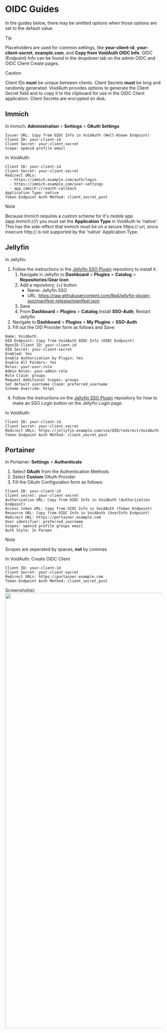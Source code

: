 # OIDC Guides

In the guides below, there may be omitted options when those options are set to the default value.

> [!TIP]
> Placeholders are used for common settings, like **your-client-id**, **your-client-secret**, **example.com**, and **Copy from VoidAuth OIDC Info**. OIDC (Endpoint) Info can be found in the dropdown tab on the admin OIDC and OIDC Client Create pages.

> [!CAUTION]
> Client IDs **must** be unique between clients. Client Secrets **must** be long and randomly generated. VoidAuth provides options to generate the Client Secret field and to copy it to the clipboard for use in the OIDC Client application. Client Secrets are encrypted on disk.

## Immich
In Immich:
**Administration** > **Settings** > **OAuth Settings**
```
Issuer URL: Copy from OIDC Info in VoidAuth (Well-Known Endpoint)
Client ID: your-client-id
Client Secret: your-client-secret
Scope: openid profile email
```

In VoidAuth:
```
Client ID: your-client-id
Client Secret: your-client-secret
Redirect URLs:
  - https://immich.example.com/auth/login
  - https://immich.example.com/user-settings
  - app.immich:///oauth-callback
Application Type: native
Token Endpoint Auth Method: client_secret_post
```
> [!NOTE]
> Because Immich requires a custom scheme for it's mobile app (app.immich:///) you must set the **Application Type** in VoidAuth to 'native'. This has the side-effect that immich must be on a secure https:// url, since insecure http:// is not supported by the 'native' Application Type.

## Jellyfin
In Jellyfin:
1. Follow the instructions in the [Jellyfin SSO Plugin](https://github.com/9p4/jellyfin-plugin-sso) repository to install it.
    1. Navigate in Jellyfin to **Dashboard** > **Plugins** > **Catalog** > **Repositories**/**Gear Icon**
    2. Add a repository, (+) button
        * Name: Jellyfin SSO
        * URL: https://raw.githubusercontent.com/9p4/jellyfin-plugin-sso/manifest-release/manifest.json
    3. Save
    4. From **Dashboard** > **Plugins** > **Catalog** Install **SSO-Auth**, Restart Jellyfin
2. Navigate to **Dashboard** > **Plugins** > **My Plugins** > **SSO-Auth**
3. Fill out the OID Provider form as follows and Save:
```
Name: VoidAuth
OID Endpoint: Copy from VoidAuth OIDC Info (OIDC Endpoint)
OpenID Client ID: your-client-id
OID Secret: your-client-secret
Enabled: Yes
Enable Authorization by Plugin: Yes
Enable All Folders: Yes
Roles: your-user-role
Admin Roles: your-admin-role
Role Claim: groups
Request Additional Scopes: groups
Set default username claim: preferred_username
Scheme Override: https
```
4. Follow the instructions on the [Jellyfin SSO Plugin](https://github.com/9p4/jellyfin-plugin-sso) repository for how to make an SSO Login button on the Jellyfin Login page.

In VoidAuth:
```
Client ID: your-client-id
Client Secret: your-client-secret
Redirect URLs: https://jellyfin.example.com/sso/OID/redirect/VoidAuth
Token Endpoint Auth Method: client_secret_post
```

## Portainer
In Portainer:
**Settings** > **Authenticate**
1. Select **OAuth** from the Authentication Methods
2. Select **Custom** OAuth Provider
3. Fill the OAuth Configuration form as follows:
```
Client ID: your-client-id
Client secret: your-client-secret
Authorization URL: Copy from OIDC Info in VoidAuth (Authorization Endpoint)
Access token URL: Copy from OIDC Info in VoidAuth (Token Endpoint)
Resource URL: Copy from OIDC Info in VoidAuth (UserInfo Endpoint)
Redirect URL: https://portainer.example.com
User identifier: preferred_username
Scopes: openid profile groups email
Auth Style: In Params
```
> [!Note]
> Scopes are seperated by spaces, **not** by commas

In VoidAuth: Create OIDC Client
```
Client ID: your-client-id
Client Secret: your-client-secret
Redirect URLs: https://portainer.example.com
Token Endpoint Auth Method: client_secret_post
```
Screenshot(s):
<img width="1400" src="https://github.com/user-attachments/assets/f7cf9712-4259-43ce-bde1-fbe22a447763" />